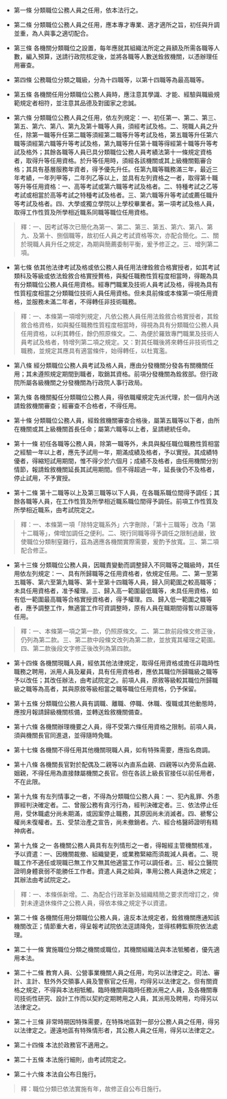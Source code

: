 * 第一條 分類職位公務人員之任用，依本法行之。

* 第二條 分類職位公務人員之任用，應本專才專業、適才適所之旨，初任與升調並重，為人與事之適切配合。

* 第三條 各機關分類職位之設置，每年應就其組織法所定之員額及所需各職等人數，編入預算，送請行政院核定後，並將各職等人數送銓敘機關，以憑辦理任用審查。

* 第四條 公務職位分類之職級，分為十四職等，以第十四職等為最高職等。

* 第五條 各機關任用分類職位公務人員時，應注意其學識、才能、經驗與職級規範規定者相符，並注意其品德及對國家之忠誠。

* 第六條 分類職位公務人員之任用，依左列規定：一、初任第一、第二、第三、第五、第六、第八、第九及第十職等人員，須經考試及格。二、現職人員之升任，除第一職等升任第二職等須經第二職等升等考試及格，第五職等升任第六職等須經第六職等升等考試及格，第九職等升任第十職等得經第十職等升等考試及格外；其餘各職等人員已具分類職位公務人員考績法第十一條規定資格者，取得升等任用資格。於升等任用時，須經各該機關或其上級機關甄審合格；其具有基層服務年資者，得予優先升任。任第九職等職務滿三年，最近三年考績，一年列甲等，二年列乙等以上，並具有左列資格之一者，取得第十職等升等任用資格：一、高等考試或第六職等考試及格者。二、特種考試之乙等考試或相當於高等考試之特種考試及格者。三、第六職等升等考試或薦任職升等考試及格者。四、大學或獨立學院以上學校畢業者。第一項考試及格人員，取得工作性質及所學相近職系同職等職位任用資格。

> 釋：一、因考試等次已簡化為第一、第二、第三、第五、第六、第八、第九、及第十、捌個職等，故初任人員之考試資格等次，亦配合簡化。二、關於現職人員升任之規定，為期與簡薦委制平衡，爰予修正之。三、增列第二項。

* 第七條 依其他法律考試及格或依公務人員任用法律銓敘合格實授者，如其考試類科及等級或依法銓敘合格實授贅格，與擬任職務性質程度相當時，得靦為具有分類職位公務人員任用資格。經專門職業及技術人員考試及格，得視為具有性質程度相當之分類職位技術人員任用資格。但未具前條或本條第一項任用資格，並服務未滿二年者，不得轉任非技術職務。

> 釋：一、本條第一項增列規定，凡依公務人員任用法銓敘合格實授者，其銓敘合格資格，如與擬任職務性質程度相當時，得視為具有分類職位公務人員任用資格，以利其轉任，餘仍照原條文。二、為便於羅致專門職業及技術人員考試及格者，特增列第二項之規定。又：對其任職後將來轉任非技術性之職務，並規定其應具有適當條件，始得轉任，以杜寬濫。

* 第八條 經分類職位公務人員考試及格人員，應由分發機關分發各有關機關任用；其未遵照規定期間到職者，取銷其資格。前項分發機關為銓敘部。但行政院所屬各級機關之分發機關為行政院人事行政局。

* 第九條 各機關擬任分類職位公務人員，得依職權規定先派代理，於一個月內送請銓敘機關審查；經審查不合格者，不得任用。

* 第十條 分類職位公務人員，經銓敘機關審查合格後，屬第五職等以下者，由所在機關或其上級機關首長任命；屬第六職等以上者，呈請總統任命。

* 第十一條 初任各職等公務人員，除第一職等外，未具與擬任職位職務性質相當之經驗一年以上者，應先予試用一年，期滿成績及格者，予以實授。其成績特優者，得縮短試用期間，惟不得少於六個月；成績不及格者，由任用機關分別情節，報請銓敘機關延長其試用期間。但不得超過一年，延長後仍不及格者，停止試用，不予實授。

* 第十二條 第十二職等以上及第三職等以下人員，在各職系職位間得予調任；其餘各職等人員，在工作性質及所學相近職系職位間得予調任。前項工作性質及所學相近職系，由考試院定之。

> 釋：一、本條第一項「除特定職系外」六字刪除，「第十三職等」改為「第十二職等」，俾增加調任之便利。二、現行同職等得予調任之限制過嚴，致使職位分類制窒難行，茲為適應各機關實際需要，爰酌予放寬。三、第二項配合修正。

* 第十三條 分類職位公務人員，因職責變動而調整歸入不同職等之職級時，其任用依左列規定：一、具有所歸職等之任用資格者，依規定任用。二、第一至第五職等、第六至第九職等、第十至第十四職等人員，歸入同範圍之較高職等；未具任用資格者，准予權理。三、歸入高一範圍最低職等，未具任用資格，如有低一範圍最高職等合格實授資格者，得予權理。四、歸入低一範圍之職等者，應予調整工作，無適當工作可資調整時，原有人員在職期間得暫以原職等任用。

> 釋：一、本條第一項之第一款，仍照原條文。二、第二款前段條文修正後，仍列為第二款。三、第二款中段條文改列為第二款，並放寬其權理之範圍。四、第二款後段文字修正後改列為第四款。

* 第十四條 各機關現職人員，經依其他法律規定，取得任用資格或擔任非臨時性職務之聘用，派用人員及雇員，具有任用資格者，應依其職位所歸職級之職等予以改任；其改任辦法，由考試院定之。前項人員，原敘等級較其職位所歸職級之職等為高者，其與原敘等級相當之職等職位任用資格，仍予保留。

* 第十五條 分類職位公務人員有調職、離職、停職、休職、復職或其他動態時，應按月報請歸級機關核備，並轉送銓敘機關備查。

* 第十六條 各機關辦理機要之人員，得不受第六條任用資格之限制。前項人員，須與機關長官同進退，並得隨時免職。

* 第十七條 各機關不得任用其他機關現職人員，如有特殊需要，應指名商調。

* 第十八條 各機關長官對於配偶及二親等以內直系血親、四親等以內旁系血親、姻親，不得任用為直接隸屬機關之長官。但在各該上級長官接任以前任用者，不在此限。

* 第十九條 有左列情事之一者，不得為分類職位公務人員：一、犯內亂罪、外患罪經判決確定者。二、曾服公務有貪污行為，經判決確定者。三、依法停止任用，受休職處分尚未期滿，或因案停止職務，其原因尚未消滅者。四、褫奪公權尚未復權者。五、受禁治產之宣告，尚未撤銷者。六、經合格醫師證明有精神病者。

* 第十九條 之一 各機關公務人員具有左列情形之一者，得報經主管機關核准，予以資遣：一、因機關裁撤、組織變更，或業務緊縮而須裁減人員者。二、現職工作不適任或現職已無工作又無其他適當工作可以調任者。三、經公立醫院證明身體衰弱不能勝任工作者。資遣人員之給與，準用公務人員退休之規定；其辦法由考試院定之。

> 釋：一、本條係新增。二、為配合行政革新及組織精簡之要求而增訂之，俾對未達退休條件之公務人員，得依本條之規定予以資遣。

* 第二十條 各機關任用分類職位公務人員，違反本法規定者，銓敘機關應通知該機關改正；情節重大者，得呈報考試院依法逕請降免，並得核轉監察院依法處理。

* 第二十一條 實施職位分類之機關或職位，其機關組織法與本法牴觸者，優先適用本法。

* 第二十二條 教育人員、公營事業機關人員之任用，均另以法律定之。司法、審計、主計、駐外外交領事人員及警察官之任用，均得另以法律定之。但有關資格之規定，不得與本法相牴觸。臨時機關與臨時任務派用之人員，及各機關專司技術性研究、設計工作而以契約定期聘用之人員，其派用及聘用，均得另以法律定之。

* 第二十三條 非常時期因特殊需要，在特殊地區對一部分公務人員之任用，得另以法律定之。邊遠地區有特殊情形者，其公務人員之任用，得另以法律定之。

* 第二十四條 本法於政務官不適用之。

* 第二十五條 本法施行細則，由考試院定之。

* 第二十六條 本法自公布日施行。

> 釋：職位分類已依法實施有年，故修正自公布日施行。

